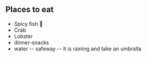 ## Places to eat
-  Spicy fish :beer:
-  Crab
- Lobster
- dinner-snacks
- water
-- safeway
-- it is raining and take an umbralla
